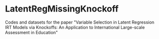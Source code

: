 # LatentRegMissingKnockoff
Codes and datasets for the paper "Variable Selection in Latent Regression IRT Models via Knockoffs: An Application to International Large-scale Assessment in Education"

